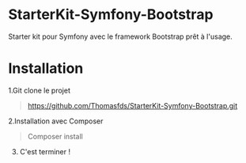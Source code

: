 # StarterKit-Symfony-Bootstrap
Starter kit pour Symfony avec le framework Bootstrap prêt à l'usage.


# Installation

1.Git clone le projet 
> https://github.com/Thomasfds/StarterKit-Symfony-Bootstrap.git

2.Installation avec Composer
> Composer install

3. C'est terminer !
